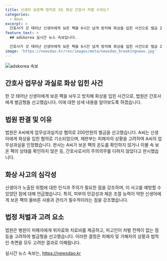 ```yaml
---
title: 신생아 보온팩 방치로 3도 화상 간호사 처벌 수위는?
categories:
  - News
excerpt: >
  간호사가 갓 태어난 신생아에게 보온 팩을 6시간 넘게 방치해 화상을 입힌 사건으로 벌금 200만원이 선고됐다. 재판부는 A씨가 업무상 주의의무를 다하지 않았다고 판단하며, 신생아의 피부가 약하고 체온조절 능력이 떨어지므로 사고를 막을 수 있었던 가능성이 있었다고 밝혔다. 피해자에게는 위자료와 치료비가 이미 지급되었고, 피고인에게 처벌 전력이 없는 점 등을 고려해 벌금형을 정했다.
feature_text: >
  ## adskorea 실시간 뉴스 속보입니다.

  간호사가 갓 태어난 신생아에게 보온 팩을 6시간 넘게 방치해 화상을 입힌 사건으로 벌금 200만원이 선고됐다. 재판부는 A씨가 업무상 주의의무를 다하지 않았다고 판단하며, 신생아의 피부가 약하고 체온조절 능력이 떨어지므로 사고를 막을 수 있었던 가능성이 있었다고 밝혔다. 피해자에게는 위자료와 치료비가 이미 지급되었고, 피고인에게 처벌 전력이 없는 점 등을 고려해 벌금형을 정했다.
image: 'https://newsdao.kr/res/images/meta/newsdao_breakingnews.jpg'
---
```


<p><img src="https://newsdao.kr/res/images/meta/newsdao_breakingnews.jpg" alt="adskorea 속보" /></p>

<h2 data-ke-size="size26">간호사 업무상 과실로 화상 입힌 사건</h2>

<p data-ke-size="size16">한 갓 태어난 신생아에게 보온 팩을 놔두고 방치해 화상을 입힌 사건으로, 법원은 간호사에게 벌금형을 선고했습니다. 이에 대한 상세 내용을 알아보도록 하겠습니다.</p>

<h2 data-ke-size="size26">법원 판결 및 이유</h2>

<p data-ke-size="size16">법원은 A씨에게 업무상과실치상 혐의로 200만원의 벌금을 선고했습니다. A씨는 신생아에게 화상을 입힌 혐의로 기소되었으며, 재판부는 피해자의 상황을 고려하여 A씨의 업무상과실을 인정했습니다. 판사는 A씨가 보온 팩의 온도를 확인하지 않거나 이불 속 보온 팩의 상태를 확인하지 않은 등, 간호사로서의 주의의무를 다하지 않았다고 판시했습니다.</p>

<h2 data-ke-size="size26">화상 사고의 심각성</h2>

<p data-ke-size="size16">신생아가 노출된 위험에 대한 인식과 주의가 필요한 점을 강조하며, 이 사고를 예방할 수 있었던 점에 대해 언급했습니다. 특히, 피부의 민감성과 체온 조절 능력이 약한 신생아에게 보온 팩의 올바른 사용과 관리가 필수적이라는 점을 강조했습니다.</p>

<h2 data-ke-size="size26">법정 처벌과 고려 요소</h2>

<p data-ke-size="size16">법원은 병원이 피해자에게 위자료와 치료비를 제공하고, 피고인이 처벌 전력이 없는 점 등을 고려하여 벌금형을 선고했습니다. 이러한 결정은 피해자 및 가해자의 상황과 법적인 측면을 모두 고려한 결과로 이해됩니다.</p>
실시간 뉴스 속보는, <a href="https://newsdao.kr" rel="dofollow">https://newsdao.kr</a>



